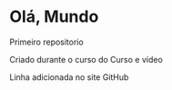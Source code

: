 # Olá, Mundo
 Primeiro repositorio 

 Criado durante o curso do Curso e vídeo

Linha adicionada no site GitHub
